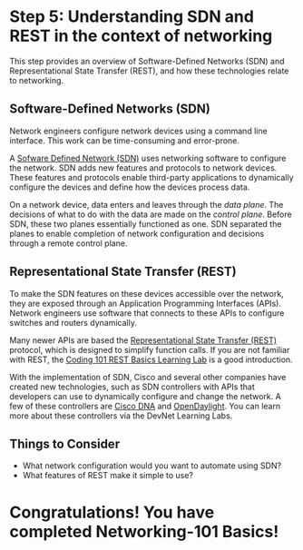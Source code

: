 
# Step 5: Understanding SDN and REST in the context of networking

This step provides an overview of Software-Defined Networks (SDN) and Representational State Transfer (REST), and how these technologies relate to networking.

## Software-Defined Networks (SDN)

Network engineers configure network devices using a command line interface. This work can be time-consuming and error-prone.

A [Sofware Defined Network (SDN)](https://en.wikipedia.org/wiki/Software-defined_networking) uses networking software to configure the network. SDN adds new features and protocols to network devices. These features and protocols enable third-party applications to dynamically configure the devices and define how the devices process data.

On a network device, data enters and leaves through the *data plane*. The decisions of what to do with the data are made on the *control plane*. Before SDN, these two planes essentially functioned as one. SDN separated the planes to enable completion of network configuration and decisions through a remote control plane.

## Representational State Transfer (REST)

To make the SDN features on these devices accessible over the network, they are exposed through an Application Programming Interfaces (APIs). Network engineers use software that connects to these APIs to configure switches and routers dynamically.

Many newer APIs are based the [Representational State Transfer (REST)](https://en.wikipedia.org/wiki/Representational_state_transfer) protocol, which is designed to simplify function calls. If you are not familiar with REST, the [Coding 101 REST Basics Learning Lab](/lab/coding-101-rest-basics-ga/step/1) is a good introduction.

With the implementation of SDN, Cisco and several other companies have created new technologies, such as SDN controllers with APIs that developers can use to dynamically configure and change the network. A few of these controllers are [Cisco DNA](https://www.cisco.com/c/en/us/solutions/enterprise-networks/index.html) and [OpenDaylight](https://developer.cisco.com/site/opendaylight/). You can learn more about these controllers via the DevNet Learning Labs.

## Things to Consider
* What network configuration would you want to automate using SDN?
* What features of REST make it simple to use?

# Congratulations!  You have completed Networking-101 Basics!
